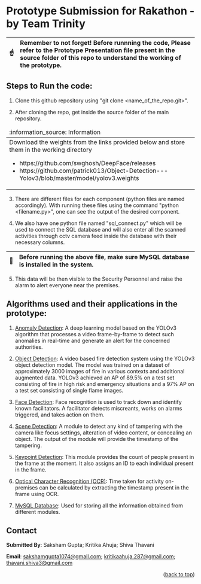 <div id="top"></div>

# Prototype Submission for Rakathon - by Team Trinity

| :point_up:    | Remember to not forget! Before runnning the code, Please refer to the Prototype Presentation file present in the source folder of this repo to understand the working of the prototype.|
|---------------|:------------------------|

## Steps to Run the code:

1. Clone this github repository using "git clone <name_of_the_repo.git>".

2. After cloning the repo, get inside the source folder of the main repository. 

<table>
  <thead>
    <tr>
      <td align="left">
        :information_source: Information
      </td>
    </tr>
  </thead>

  <tbody>
    <tr>
      <td>
        Download the weights from the links provided below and store them in the working directory
        <ul>
          <li>https://github.com/swghosh/DeepFace/releases</li>
          <li>https://github.com/patrick013/Object-Detection---Yolov3/blob/master/model/yolov3.weights</li>
        </ul>
      </td>
    </tr>
  </tbody>
</table>

3. There are different files for each component (python files are named accordingly). With running these files using the command "python <filename.py>", one can see the output of the desired component.

4. We also have one python file named "sql_connect.py" which will be used to connect the SQL database and will also enter all the scanned activities through cctv camera feed inside the database with their necessary columns.

| :memo:        | Before running the above file, make sure MySQL database is installed in the system.|
|---------------|:------------------------|
  
5. This data will be then visible to the Security Personnel and raise the alarm to alert everyone near the premises.



## Algorithms used and their applications in the prototype:

1. <ins>Anomaly Detection</ins>: A deep learning model based on the YOLOv3 algorithm that processes a video frame-by-frame to detect such anomalies in real-time and generate an alert for the concerned authorities.

2. <ins>Object Detection</ins>: A video based fire detection system using the YOLOv3 object detection model. The model was trained on a dataset of approximately 3000 images of fire in various contexts and additional augmented data. YOLOv3 achieved an AP of 89.5% on a test set consisting of fire in high risk and emergency situations and a 97% AP on a test set consisting of single flame images.

3. <ins>Face Detection</ins>: Face recognition is used to track down and identify known facilitators.  A facilitator detects miscreants, works on alarms triggered, and takes action on them.

4. <ins>Scene Detection</ins>: A module to detect any kind of tampering with the camera like focus settings,  alteration of video content, or concealing an object. The output of the module will provide the timestamp of the tampering.

5. <ins>Keypoint Detection</ins>: This module provides the count of people present in the frame at the moment. It also assigns an ID to each individual present in the frame.

6. <ins>Optical Character Recognition (OCR)</ins>: Time taken for activity on-premises can be calculated by extracting the timestamp present in the frame using OCR.

7. <ins>MySQL Database</ins>: Used for storing all the information obtained from different modules.


## Contact

**Submitted By**: Saksham Gupta; Kritika Ahuja; Shiva Thavani

**Email**: sakshamgupta1074@gmail.com; kritikaahuja.287@gmail.com; thavani.shiva3@gmail.com

<p align="right">(<a href="#top">back to top</a>)</p>

